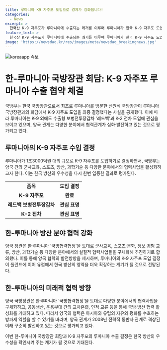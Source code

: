 ```yaml
---
title: 루마니아 K9 자주포 도입으로 경계가 강화됩니다!
categories:
  - News
excerpt: >
  한국산 K-9 자주포가 루마니아에 수출되는 쾌거를 이루며 루마니아가 한국 K-9 자주포 도입을 최종 결정했다. 총 1조3000억원에 이르는 거대한 계약이며, 추가로 레드백과 K-2 전차에도 관심을 보이고 있는 것으로 전해졌다. 양국 장관은 지난 4월 정상회담을 계기로 국방협력협정을 토대로 다양한 분야에서 협력사업을 추진하기로 합의했다. 양국 관계가 2008년 전략적 동반자 관계로 격상된 이래 협력관계가 심화되고 있는 가운데, 국방·방산 분야에서 많은 성과를 거두고 있다.
feature_text: >
  한국산 K-9 자주포가 루마니아에 수출되는 쾌거를 이루며 루마니아가 한국 K-9 자주포 도입을 최종 결정했다. 총 1조3000억원에 이르는 거대한 계약이며, 추가로 레드백과 K-2 전차에도 관심을 보이고 있는 것으로 전해졌다. 양국 장관은 지난 4월 정상회담을 계기로 국방협력협정을 토대로 다양한 분야에서 협력사업을 추진하기로 합의했다. 양국 관계가 2008년 전략적 동반자 관계로 격상된 이래 협력관계가 심화되고 있는 가운데, 국방·방산 분야에서 많은 성과를 거두고 있다.
image: 'https://newsdao.kr/res/images/meta/newsdao_breakingnews.jpg'
---
```


<p><img src="https://newsdao.kr/res/images/meta/newsdao_breakingnews.jpg" alt="koreaapp 속보" /></p>

<h1>한-루마니아 국방장관 회담: K-9 자주포 루마니아 수출 협약 체결</h1>

<p>국방부는 한국 국방장관으로서 최초로 루마니아를 방문한 신원식 국방장관이 루마니아 국방장관과의 회담에서 K-9 자주포 도입을 최종 결정했다는 사실을 공개했다. 이에 따라 루마니아는 K-9 외에도 수출형 보병전투장갑차 '레드백'과 K-2 전차 도입에 관심을 보이고 있으며, 양국 관계는 다양한 분야에서 협력관계가 심화·발전하고 있는 것으로 평가되고 있다.</p>

<h2>루마니아의 K-9 자주포 수입 결정</h2>

<p data-ke-size="size16">루마니아가 1조3000억원 대의 규모로 K-9 자주포를 도입하기로 결정하면서, 국방부는 양국 간의 군사교육, 스포츠, 방산, 과학기술 등 다양한 분야에서의 협력사업을 활성화하고자 한다. 이는 한국 방산의 우수성을 다시 한번 입증한 결과로 평가된다.</p>

<table>
  <tr>
    <td style="text-align: center; height: 17px;"><b>품목</b></td>
    <td style="text-align: center; height: 17px;"><b>도입 결정</b></td>
  </tr>
  <tr>
    <td style="text-align: center; height: 17px;"><b>K-9 자주포</b></td>
    <td style="text-align: center; height: 17px;"><b>완료</b></td>
  </tr>
  <tr>
    <td style="text-align: center; height: 17px;"><b>레드백 보병전투장갑차</b></td>
    <td style="text-align: center; height: 17px;"><b>관심 표명</b></td>
  </tr>
  <tr>
    <td style="text-align: center; height: 17px;"><b>K-2 전차</b></td>
    <td style="text-align: center; height: 17px;"><b>관심 표명</b></td>
  </tr>
</table>

<h2>한-루마니아 방산 분야 협력 강화</h2>

<p data-ke-size="size16">양국 장관은 한·루마니아 '국방협력협정'을 토대로 군사교육, 스포츠·문화, 정보·경험 교류, 방산, 과학기술 등 다양한 분야에서의 실질적 협력사업들을 구체화해 추진하기로 합의했다. 이를 통해 양국 협력의 발전방향을 제시하며, 루마니아의 K-9 자주포 도입 결정이 폴란드에 이어 유럽에서 한국 방산의 영역을 더욱 확장하는 계기가 될 것으로 전망된다.</p>

<h2>한-루마니아의 미래적 협력 방향</h2>

<p data-ke-size="size16">양국 국방장관은 한·루마니아 '국방협력협정'을 토대로 다양한 분야에서의 협력사업을 구체화하고, 공동생산, 운용부대 간의 교차훈련, 인적 교류 등을 통해 국방·방산 협력 활성화를 기대하고 있다. 따라서 양국의 협력은 아시아와 유럽의 자유와 평화를 수호하는 방파제 역할을 할 수 있기를 바라며, 양국 관계가 2008년 전략적 동반자 관계로 격상된 이래 꾸준히 발전하고 있는 것으로 평가되고 있다.</p>

<p>이번 한-루마니아 국방장관 회담과 K-9 자주포의 루마니아 수출 결정은 한국 방산의 우수성을 확인시켜 주는 계기가 될 것으로 기대된다.</p>

